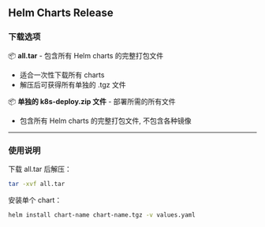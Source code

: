 ## Helm Charts Release

### 下载选项

📦 **all.tar** - 包含所有 Helm charts 的完整打包文件
- 适合一次性下载所有 charts
- 解压后可获得所有单独的 .tgz 文件

📦 **单独的 k8s-deploy.zip 文件** -  部署所需的所有文件

- 包含所有 Helm charts 的完整打包文件, 不包含各种镜像


---

### 使用说明

下载 all.tar 后解压：
```bash
tar -xvf all.tar
```

安装单个 chart：
```bash
helm install chart-name chart-name.tgz -v values.yaml
```
